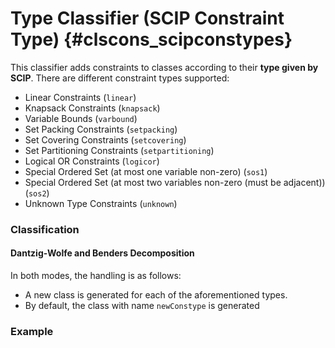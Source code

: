 # Type Classifier (SCIP Constraint Type) {#clscons_scipconstypes}

This classifier adds constraints to classes according to their **type given by SCIP**.
There are different constraint types supported:

 * Linear Constraints (`linear`)
 * Knapsack Constraints (`knapsack`)
 * Variable Bounds (`varbound`)
 * Set Packing Constraints (`setpacking`)
 * Set Covering Constraints (`setcovering`)
 * Set Partitioning Constraints (`setpartitioning`)
 * Logical OR Constraints (`logicor`)
 * Special Ordered Set (at most one variable non-zero) (`sos1`)
 * Special Ordered Set (at most two variables non-zero (must be adjacent)) (`sos2`)
 * Unknown Type Constraints (`unknown`)

### Classification
#### Dantzig-Wolfe and Benders Decomposition
In both modes, the handling is as follows:
  * A new class is generated for each of the aforementioned types.
  * By default, the class with name `newConstype` is generated

### Example
